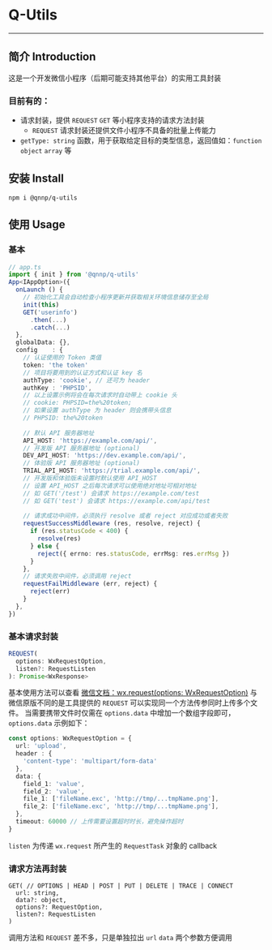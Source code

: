 # Q-Utils

---
## 简介 Introduction
这是一个开发微信小程序（后期可能支持其他平台）的实用工具封装
### 目前有的：
- 请求封装，提供 `REQUEST` `GET` 等小程序支持的请求方法封装
    - `REQUEST` 请求封装还提供文件小程序不具备的批量上传能力
- `getType: string` 函数，用于获取给定目标的类型信息，返回值如：`function` `object` `array` 等

## 安装 Install

``` text
npm i @qnnp/q-utils
```

## 使用 Usage
### 基本
``` typescript
// app.ts
import { init } from '@qnnp/q-utils'
App<IAppOption>({
  onLaunch () {
    // 初始化工具会自动检查小程序更新并获取相关环境信息储存至全局
    init(this)
    GET('userinfo')
      .then(...)
      .catch(...)
  },
  globalData: {},
  config    : {
    // 认证使用的 Token 类值
    token: 'the token'
    // 项目将要用到的认证方式和认证 key 名
    authType: 'cookie', // 还可为 header
    authKey : 'PHPSID',
    // 以上设置示例将会在每次请求时自动带上 cookie 头
    // cookie: PHPSID=the%20token; 
    // 如果设置 authType 为 header 则会携带头信息
    // PHPSID: the%20token
    
    // 默认 API 服务器地址
    API_HOST: 'https://example.com/api/',
    // 开发版 API 服务器地址 (optional)
    DEV_API_HOST: 'https://dev.example.com/api/',
    // 体验版 API 服务器地址 (optional)
    TRIAL_API_HOST: 'https://trial.example.com/api/',
    // 开发版和体验版未设置时默认使用 API_HOST
    // 设置 API_HOST 之后每次请求可以使用绝对地址可相对地址
    // 如 GET('/test') 会请求 https://example.com/test
    // 如 GET('test') 会请求 https://example.com/api/test
    
    // 请求成功中间件，必须执行 resolve 或者 reject 对应成功或者失败
    requestSuccessMiddleware (res, resolve, reject) {
      if (res.statusCode < 400) {
        resolve(res)
      } else {
        reject({ errno: res.statusCode, errMsg: res.errMsg })
      }
    },
    // 请求失败中间件，必须调用 reject
    requestFailMiddleware (err, reject) {
      reject(err)
    }
  },
})
```
### 基本请求封装
``` typescript
REQUEST(
  options: WxRequestOption,
  listen?: RequestListen
): Promise<WxResponse>
```

基本使用方法可以查看 [微信文档：wx.request(options: WxRequestOption)](https://developers.weixin.qq.com/miniprogram/dev/api/network/request/wx.request.html) 与微信原版不同的是工具提供的 `REQUEST` 可以实现同一个方法传参同时上传多个文件。
当需要携带文件时仅需在 `options.data` 中增加一个数组字段即可，`options.data` 示例如下：
``` typescript
const options: WxRequestOption = {
  url: 'upload',
  header : {
    'content-type': 'multipart/form-data'
  },
  data: {
    field_1: 'value',
    field_2: 'value',
    file_1: ['fileName.exc', 'http://tmp/...tmpName.png'],
    file_2: ['fileName.exc', 'http://tmp/...tmpName.png'],
  },
  timeout: 60000 // 上传需要设置超时时长，避免操作超时
}
```
`listen` 为传递 `wx.request` 所产生的 `RequestTask` 对象的 callback
### 请求方法再封装
```
GET( // OPTIONS | HEAD | POST | PUT | DELETE | TRACE | CONNECT
  url: string,
  data?: object,
  options?: RequestOption,
  listen?: RequestListen
)
```
调用方法和 `REQUEST` 差不多，只是单独拉出 `url` `data` 两个参数方便调用
